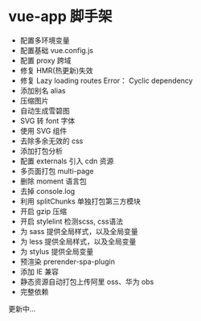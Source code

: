 # vue-app 脚手架

- 配置多环境变量
- 配置基础 vue.config.js
- 配置 proxy 跨域
- 修复 HMR(热更新)失效
- 修复 Lazy loading routes Error： Cyclic dependency
- 添加别名 alias
- 压缩图片
- 自动生成雪碧图
- SVG 转 font 字体
- 使用 SVG 组件
- 去除多余无效的 css
- 添加打包分析
- 配置 externals 引入 cdn 资源
- 多页面打包 multi-page
- 删除 moment 语言包
- 去掉 console.log
- 利用 splitChunks 单独打包第三方模块
- 开启 gzip 压缩
- 开启 stylelint 检测scss, css语法
- 为 sass 提供全局样式，以及全局变量
- 为 less 提供全局样式，以及全局变量
- 为 stylus 提供全局变量
- 预渲染 prerender-spa-plugin
- 添加 IE 兼容
- 静态资源自动打包上传阿里 oss、华为 obs
- 完整依赖

更新中...